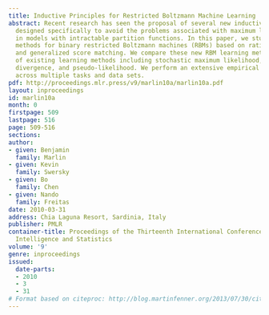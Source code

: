 ```yaml
---
title: Inductive Principles for Restricted Boltzmann Machine Learning
abstract: Recent research has seen the proposal of several new inductive principles
  designed specifically to avoid the problems associated with maximum likelihood learning
  in models with intractable partition functions. In this paper, we study learning
  methods for binary restricted Boltzmann machines (RBMs) based on ratio matching
  and generalized score matching. We compare these new RBM learning methods to a range
  of existing learning methods including stochastic maximum likelihood, contrastive
  divergence, and pseudo-likelihood. We perform an extensive empirical evaluation
  across multiple tasks and data sets.
pdf: http://proceedings.mlr.press/v9/marlin10a/marlin10a.pdf
layout: inproceedings
id: marlin10a
month: 0
firstpage: 509
lastpage: 516
page: 509-516
sections: 
author:
- given: Benjamin
  family: Marlin
- given: Kevin
  family: Swersky
- given: Bo
  family: Chen
- given: Nando
  family: Freitas
date: 2010-03-31
address: Chia Laguna Resort, Sardinia, Italy
publisher: PMLR
container-title: Proceedings of the Thirteenth International Conference on Artificial
  Intelligence and Statistics
volume: '9'
genre: inproceedings
issued:
  date-parts:
  - 2010
  - 3
  - 31
# Format based on citeproc: http://blog.martinfenner.org/2013/07/30/citeproc-yaml-for-bibliographies/
---
```

